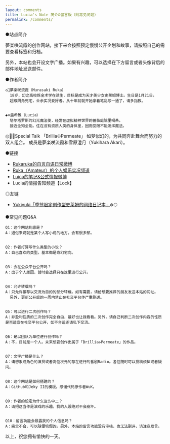 ```yaml
---
layout: comments
title: Lucia's Note 简介&留言板（附常见问题）
permalink: /comments/
---
```


 ●站点简介

夢楽咲流霞的创作网站，接下来会按照预定慢慢公开企划和故事，请按照自己的需要查看标签和归档。

另外，本站也会开设文字广播。如果有兴趣，可以选择在下方留言或者头像背后的邮件地址发送邮件。


 ●作者简介

    ◇🌆夢楽咲流霞（Murasaki Ruka）
      18岁，幻之高校炼金术学在读生，目标是成为天才美少女史莱姆博士。生日是1月21日。
      超级阴角死宅，业余实况爱好者。从十年前就开始拿着笔乱写一通了，请多指教。
 

    ◆🔯露希雅（Lucia）
      塔尔塔罗斯的幻光魔法使，经常在虚拟精神世界的蔷薇庭院里喝茶。
      接近全知全能。住在没有资质人类的身体里，因而受限不能发挥魔法。


 ◎💠🎆Special Talk 「Brillia✣Permeate」
       如梦似幻的，为共同奔赴舞台而努力的双人组合。
       成员是夢楽咲流霞和雪原澄月（Yukihara Akari）。

 ●链接

- [Rukaruka的自言自语日常微博](https://m.weibo.cn/u/2623157744?uid=2623157744&luicode=10000011&lfid=1076033626825962)
- [Ruka（Amateur）的个人娱乐实况频道](https://space.bilibili.com/5258218?share_medium=android&share_source=copy_link&bbid=XYA4470A6B72079A24A6C8CB4E2402192C84B&ts=1603903868524)
- [Luica的笔记&公式情报微博](https://weibo.com/u/5608943374)
- Lucia的情报告知频道【Lock】


 ◎友链
 - [Yukiyuki「季节限定创作型史莱姆的网络日记本」](https://weibo.com/u/3626825962)❄️🌕

 ●常见问题Q&A

    Q1：这个网站到底是？
    A：通俗来说就是某个人写小说的地方，会有很多部。


    Q2：作者打算写什么类型的小说？
    A：自己喜欢的类型。基本都是奇幻宅向。


    Q3：会在公众平台公开吗？
    A：出于个人原因，暂时会选择只在这里进行公开。


    Q4：允许转载吗？
    A：只允许推荐以交流为目的的部分转载。如有需要，请给想要推荐的朋友发送本站的网址。
      另外，更新公开后的一周内禁止在社交平台作严重剧透。


    Q5：可以进行二次创作吗？
    A：非盈利性质的二次创作完全自由，最好也让我看看。另外，请自己判断二次创作内容的性质是否适宜在社交平台公开，如不合适还请私下交流。


    Q6：是以团队为单位进行创作吗？
    A：不，目前是一个人。未来想要创作出属于「Brillia✣Permeate」的作品。


    Q7：文字广播是什么？
    A：请想象成角色的演员或者高位次元的存在进行的番剧Radio。各位随时可以投稿烦恼或者疑问。


    Q8：这个网站是如何搭建的？
    A：GitHub和Jeky II的模板。感谢代码原作者WuK。


    Q9：作者的设定为什么这么中二？
    A：请把这当作是演戏的乐趣。我的人设绝对不会崩坏。


    Q10：留言功能会暴露我的个人信息吗？
    A：完全不会，可以随便填假的。另外，本站的留言功能没有审核，也无法删评，请注意发言。


   以上，祝您拥有愉快的一天。
 



